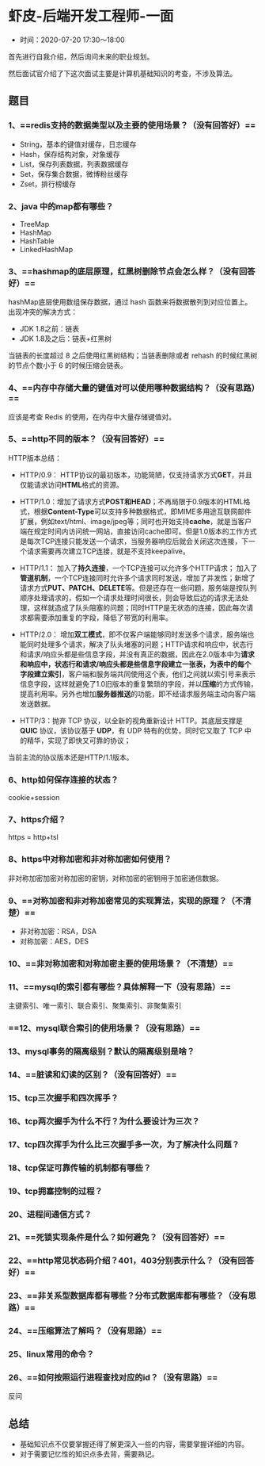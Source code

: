 # 虾皮-后端开发工程师-一面

- 时间：2020-07-20 17:30～18:00

首先进行自我介绍，然后询问未来的职业规划。

然后面试官介绍了下这次面试主要是计算机基础知识的考查，不涉及算法。

## 题目

### 1、==redis支持的数据类型以及主要的使用场景？（没有回答好）==

- String，基本的键值对缓存，日志缓存
- Hash，保存结构对象，对象缓存
- List，保存列表数据，列表数据缓存
- Set，保存集合数据，微博粉丝缓存
- Zset，排行榜缓存

### 2、java 中的map都有哪些？

- TreeMap
- HashMap
- HashTable
- LinkedHashMap

### 3、==hashmap的底层原理，红黑树删除节点会怎么样？（没有回答好）==

hashMap底层使用数组保存数据，通过 hash 函数来将数据散列到对应位置上。出现冲突的解决方式：

- JDK 1.8之前：链表
- JDK 1.8及之后：链表+红黑树

当链表的长度超过 8 之后使用红黑树结构；当链表删除或者 rehash 的时候红黑树的节点个数小于 6 的时候压缩会链表。

### 4、==内存中存储大量的键值对可以使用哪种数据结构？（没有思路）==

应该是考查 Redis 的使用，在内存中大量存储键值对。

### 5、==http不同的版本？（没有回答好）==

HTTP版本总结：

- HTTP/0.9： HTTP协议的最初版本，功能简陋，仅支持请求方式**GET**，并且仅能请求访问**HTML**格式的资源。
- HTTP/1.0：增加了请求方式**POST和HEAD**；不再局限于0.9版本的HTML格式，根据**Content-Type**可以支持多种数据格式，即MIME多用途互联网邮件扩展，例如text/html、image/jpeg等；同时也开始支持**cache**，就是当客户端在规定时间内访问统一网站，直接访问cache即可。但是1.0版本的工作方式是每次TCP连接只能发送一个请求，当服务器响应后就会关闭这次连接，下一个请求需要再次建立TCP连接，就是不支持keepalive。

- HTTP/1.1： 加入了**持久连接**，一个TCP连接可以允许多个HTTP请求； 加入了**管道机制**，一个TCP连接同时允许多个请求同时发送，增加了并发性；新增了请求方式**PUT、PATCH、DELETE**等。但是还存在一些问题，服务端是按队列顺序处理请求的，假如一个请求处理时间很长，则会导致后边的请求无法处理，这样就造成了队头阻塞的问题；同时HTTP是无状态的连接，因此每次请求都需要添加重复的字段，降低了带宽的利用率。
- HTTP/2.0： 增加**双工模式**，即不仅客户端能够同时发送多个请求，服务端也能同时处理多个请求，解决了队头堵塞的问题；HTTP请求和响应中，状态行和请求/响应头都是些信息字段，并没有真正的数据，因此在2.0版本中为**请求和响应中，状态行和请求/响应头都是些信息字段建立一张表，为表中的每个字段建立索引**，客户端和服务端共同使用这个表，他们之间就以索引号来表示信息字段，这样就避免了1.0旧版本的重复繁琐的字段，并以**压缩**的方式传输，提高利用率。另外也增加**服务器推送**的功能，即不经请求服务端主动向客户端发送数据。
- HTTP/3：抛弃 TCP 协议，以全新的视角重新设计 HTTP。其底层支撑是 **QUIC** 协议，该协议基于 **UDP**，有 UDP 特有的优势，同时它又取了 TCP 中的精华，实现了即快又可靠的协议；

当前主流的协议版本还是HTTP/1.1版本。

### 6、http如何保存连接的状态？

cookie+session

### 7、https介绍？

https = http+tsl

### 8、https中对称加密和非对称加密如何使用？

非对称加密加密对称加密的密钥，对称加密的密钥用于加密通信数据。

### 9、==对称加密和非对称加密常见的实现算法，实现的原理？（不清楚）==

- 非对称加密：RSA，DSA
- 对称加密：AES，DES



### 10、==非对称加密和对称加密主要的使用场景？（不清楚）==

### 11、==mysql的索引都有哪些？具体解释一下（没有思路）==

主键索引、唯一索引、联合索引、聚集索引、非聚集索引

### ==12、mysql联合索引的使用场景？（没有思路）==

### 13、mysql事务的隔离级别？默认的隔离级别是啥？

### 14、==脏读和幻读的区别？（没有回答好）==

### 15、tcp三次握手和四次挥手？

### 16、tcp两次握手为什么不行？为什么要设计为三次？

### 17、tcp四次挥手为什么比三次握手多一次，为了解决什么问题？

### 18、tcp保证可靠传输的机制都有哪些？

### 19、tcp拥塞控制的过程？

### 20、进程间通信方式？

### 21、==死锁实现条件是什么？如何避免？（没有回答好）==

### 22、==http常见状态码介绍？401，403分别表示什么？（没有回答好）==

### 23、==非关系型数据库都有哪些？分布式数据库都有哪些？（没有思路）==

### 24、==压缩算法了解吗？（没有思路）==

### 25、linux常用的命令？

### 26、==如何按照运行进程查找对应的id？（没有思路）==

反问

## 总结

- 基础知识点不仅要掌握还得了解更深入一些的内容，需要掌握详细的内容。
- 对于需要记忆性的知识点多去背，需要熟记。

